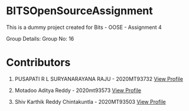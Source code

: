 # BITSOpenSourceAssignment
This is a dummy project created for Bits - OOSE - Assignment 4

Group Details:
Group No: 16

# Contributors

1. PUSAPATI R L SURYANARAYANA RAJU - 2020MT93732 [View Profile](https://prlsnraju.github.io/)


2. Motadoo Aditya Reddy - 2020mt93573 [View Profile](https://adityamotadoo.github.io/)


3. Shiv Karthik Reddy Chintakuntla - 2020MT93503 [View Profile](https://shivkarthik23.github.io/shivkarthik23/)
